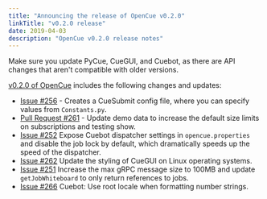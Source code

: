 ```yaml
---
title: "Announcing the release of OpenCue v0.2.0"
linkTitle: "v0.2.0 release"
date: 2019-04-03
description: "OpenCue v0.2.0 release notes"
---
```


Make sure you update PyCue, CueGUI, and Cuebot, as there are API changes that
aren't compatible with older versions.

[v0.2.0 of OpenCue](https://github.com/AcademySoftwareFoundation/OpenCue/releases/tag/v0.2.0)
includes the following changes and updates:

*   [Issue #256](https://github.com/AcademySoftwareFoundation/OpenCue/issues/256) -
    Creates a CueSubmit config file, where you can specify values from
    `Constants.py`.
*   [Pull Request #261](https://github.com/AcademySoftwareFoundation/OpenCue/pull/261) -
    Update demo data to increase the default size limits on subscriptions
    and testing show.
*   [Issue #252](https://github.com/AcademySoftwareFoundation/OpenCue/issues/252)
    Expose Cuebot dispatcher settings in `opencue.properties` and disable
    the job lock by default, which dramatically speeds up the speed of the
    dispatcher.
*   [Issue #262](https://github.com/AcademySoftwareFoundation/OpenCue/issues/262)
    Update the styling of CueGUI on Linux operating systems.
*   [Issue #251](https://github.com/AcademySoftwareFoundation/OpenCue/issues/251)
    Increase the max gRPC message size to 100MB and update `getJobWhiteboard`
    to only return references to jobs.
*   [Issue #266](https://github.com/AcademySoftwareFoundation/OpenCue/issues/266)
    Cuebot: Use root locale when formatting number strings.
